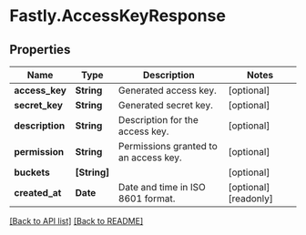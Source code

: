 # Fastly.AccessKeyResponse

## Properties

Name | Type | Description | Notes
------------ | ------------- | ------------- | -------------
**access_key** | **String** | Generated access key. | [optional] 
**secret_key** | **String** | Generated secret key. | [optional] 
**description** | **String** | Description for the access key. | [optional] 
**permission** | **String** | Permissions granted to an access key. | [optional] 
**buckets** | **[String]** |  | [optional] 
**created_at** | **Date** | Date and time in ISO 8601 format. | [optional] [readonly] 


[[Back to API list]](../../README.md#endpoints) [[Back to README]](../../README.md)
